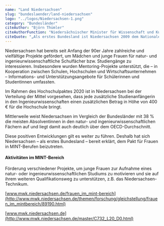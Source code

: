 ```yaml
---
name: "Land Niedersachsen"
slug: "bundeslaender/land-niedersachsen"
logo: "../logos/Niedersachsen-1.png"
category: "Bundesländer"
citeAuthor: "Björn Thümler"
citeAuthorFunction: "Niedersächsischer Minister für Wissenschaft und Kultur"
citeQuote: "„Als erstes Bundesland ist Niedersachsen 2009 dem Nationalen Pakt für Frauen in MINT-Berufen beigetreten. Nach wie vor halte ich die Vereinbarung für ein bedeutendes Instrument zur Gewinnung von Fachkräften. Mit dem „Niedersachsen-Technikum“, das junge Frauen in Theorie und Praxis auf MINT-Berufe und -Studiengänge vorbereitet, setzen wir die Leitgedanken des Paktes in unserem Land erfolgreich um. Dank des Zusammenwirkens verschiedener Akteurinnen und Akteure aus Schulen, Hochschulen und Wirtschaft hat es sich als ein wertvolles Instrument bei der Studien- und Berufswahl etabliert.”"
---
```


Niedersachsen hat bereits seit Anfang der 90er Jahre zahlreiche und vielfältige Projekte gefördert, um Mädchen und junge Frauen für natur- und ingenieurwissenschaftliche Schulfächer bzw. Studiengänge zu interessieren. Insbesondere wurden Mentoring-Projekte unterstützt, die – in Kooperation zwischen Schulen, Hochschulen und Wirtschaftsunternehmen – Informations- und Unterstützungsangebote für Schülerinnen und Studentinnen umfassten.

Im Rahmen des Hochschulpaktes 2020 ist in Niedersachsen bei der Verteilung der Mittel vorgesehen, dass jede zusätzliche Studienanfängerin in den Ingenieurwissenschaften einen zusätzlichen Betrag in Höhe von 400 € für die Hochschule bringt.

Mittlerweile weist Niedersachsen im Vergleich der Bundesländer mit 38 % die meisten Absolventinnen in den natur- und ingenieurwissenschaftlichen Fächern auf und liegt damit auch deutlich über dem OECD-Durchschnitt.

Diese positiven Entwicklungen gilt es weiter zu führen. Deshalb hat sich Niedersachsen – als erstes Bundesland – bereit erklärt, dem Pakt für Frauen in MINT-Berufen beizutreten.

#### Aktivitäten im MINT-Bereich

Förderung verschiedener Projekte, um junge Frauen zur Aufnahme eines natur- oder ingenieurwissenschaftlichen Studiums zu motivieren und sie auf ihrem weiteren Qualifikationsweg zu unterstützen, z.B. das Niedersachsen-Technikum.

[www.mwk.niedersachsen.de/frauen_im_mint-bereich](http://www.mwk.niedersachsen.de/themen/forschung/gleichstellung/frauen_im_mintbereich/89190.html)

[www.mwk.niedersachsen.de](http://www.mwk.niedersachsen.de/master/C732_L20_D0.html)

